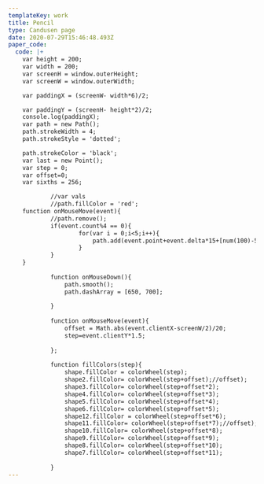 ```yaml
---
templateKey: work
title: Pencil
type: Candusen page
date: 2020-07-29T15:46:48.493Z
paper_code:
  code: |+
    var height = 200;
    var width = 200;
    var screenH = window.outerHeight;
    var screenW = window.outerWidth;

    var paddingX = (screenW- width*6)/2;

    var paddingY = (screenH- height*2)/2;
    console.log(paddingX);
    var path = new Path();
    path.strokeWidth = 4;
    path.strokeStyle = 'dotted';

    path.strokeColor = 'black';
    var last = new Point();
    var step = 0;
    var offset=0;
    var sixths = 256;

    		//var vals 
            //path.fillColor = 'red';
    function onMouseMove(event){
    		//path.remove();
    		if(event.count%4 == 0){
    				for(var i = 0;i<5;i++){
    					path.add(event.point+event.delta*15+[num(100)-50,num(100)-50]);
    				}
    		}
    }
            
            function onMouseDown(){
    	        path.smooth();
    	        path.dashArray = [650, 700];
    	        
            }
            
    		function onMouseMove(event){
    			offset = Math.abs(event.clientX-screenW/2)/20;
    			step=event.clientY*1.5;
    			
    		};
            
            function fillColors(step){
    	        shape.fillColor = colorWheel(step);
    			shape2.fillColor= colorWheel(step+offset);//offset);
    			shape3.fillColor= colorWheel(step+offset*2);
    			shape4.fillColor= colorWheel(step+offset*3);
    			shape5.fillColor= colorWheel(step+offset*4);
    			shape6.fillColor= colorWheel(step+offset*5);
    			shape12.fillColor = colorWheel(step+offset*6);
    			shape11.fillColor= colorWheel(step+offset*7);//offset);
    			shape10.fillColor= colorWheel(step+offset*8);
    			shape9.fillColor= colorWheel(step+offset*9);
    			shape8.fillColor= colorWheel(step+offset*10);
    			shape7.fillColor= colorWheel(step+offset*11);
    	        
            }
---
```


